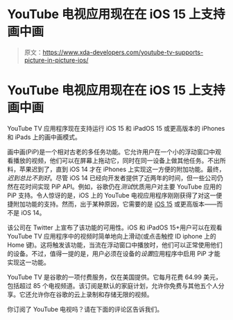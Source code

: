 # YouTube 电视应用现在在 iOS 15 上支持画中画

> 原文：<https://www.xda-developers.com/youtube-tv-supports-picture-in-picture-ios/>

# YouTube 电视应用现在在 iOS 15 上支持画中画

YouTube TV 应用程序现在支持运行 iOS 15 和 iPadOS 15 或更高版本的 iPhones 和 iPads 上的画中画模式。

画中画(PiP)是一个相对古老的多任务功能。它允许用户在一个小的浮动窗口中观看播放的视频，他们可以在屏幕上拖动它，同时在同一设备上做其他任务。不出所料，苹果迟到了，直到 iOS 14 才在 iPhones 上实现这一方便的附加功能。最终，*迟到总比不到好*。尽管 iOS 14 已经向开发者提供了近两年的时间，但一些公司仍然在花时间实现 PiP API。例如，谷歌仍在*测试*优质用户对主要 YouTube 应用的 PiP 支持。令人惊讶的是，iOS 上的 YouTube 电视应用程序刚刚获得了对这一便捷附加功能的支持。然而，出于某种原因，它需要的是 [iOS 15](http://xda-developers.com/ios-15) 或更高版本——而不是 iOS 14。

该公司在 Twitter 上宣布了该功能的可用性。iOS 和 iPadOS 15+用户可以在观看 YouTube TV 应用程序中的视频时简单地向上滑动(或点击触控 ID iphone 上的 Home 键)。这将触发该功能，当流在浮动窗口中播放时，他们可以正常使用他们的设备。不过，值得一提的是，用户必须在设备的*设置*应用程序中启用 PiP 才能实现这一功能。

YouTube TV 是谷歌的一项付费服务，仅在美国提供。它每月花费 64.99 美元，包括超过 85 个电视频道。该订阅是默认的家庭计划，允许你免费与其他五个人分享。它还允许你在谷歌的云上录制和存储无限的视频。

你订阅了 YouTube 电视吗？请在下面的评论区告诉我们。